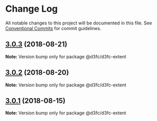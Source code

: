 # Change Log

All notable changes to this project will be documented in this file.
See [Conventional Commits](https://conventionalcommits.org) for commit guidelines.

<a name="3.0.3"></a>
## [3.0.3](https://github.com/d3fc/d3fc-extent/compare/@d3fc/d3fc-extent@3.0.2...@d3fc/d3fc-extent@3.0.3) (2018-08-21)




**Note:** Version bump only for package @d3fc/d3fc-extent

<a name="3.0.2"></a>
## [3.0.2](https://github.com/d3fc/d3fc-extent/compare/@d3fc/d3fc-extent@3.0.1...@d3fc/d3fc-extent@3.0.2) (2018-08-20)




**Note:** Version bump only for package @d3fc/d3fc-extent

<a name="3.0.1"></a>
## [3.0.1](https://github.com/d3fc/d3fc-extent/compare/@d3fc/d3fc-extent@3.0.0...@d3fc/d3fc-extent@3.0.1) (2018-08-15)




**Note:** Version bump only for package @d3fc/d3fc-extent
